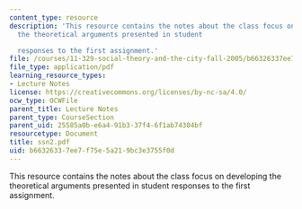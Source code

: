 ```yaml
---
content_type: resource
description: 'This resource contains the notes about the class focus on developing
  the theoretical arguments presented in student

  responses to the first assignment.'
file: /courses/11-329-social-theory-and-the-city-fall-2005/b66326337ee7f75e5a219bc3e3755f0d_ssn2.pdf
file_type: application/pdf
learning_resource_types:
- Lecture Notes
license: https://creativecommons.org/licenses/by-nc-sa/4.0/
ocw_type: OCWFile
parent_title: Lecture Notes
parent_type: CourseSection
parent_uid: 25585a0b-e6a4-91b3-37f4-6f1ab74304bf
resourcetype: Document
title: ssn2.pdf
uid: b6632633-7ee7-f75e-5a21-9bc3e3755f0d
---
```

This resource contains the notes about the class focus on developing the theoretical arguments presented in student
responses to the first assignment.